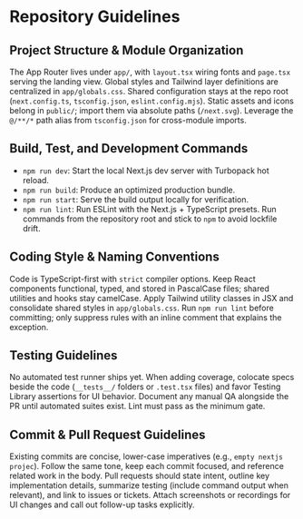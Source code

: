 # Repository Guidelines

## Project Structure & Module Organization
The App Router lives under `app/`, with `layout.tsx` wiring fonts and `page.tsx` serving the landing view. Global styles and Tailwind layer definitions are centralized in `app/globals.css`. Shared configuration stays at the repo root (`next.config.ts`, `tsconfig.json`, `eslint.config.mjs`). Static assets and icons belong in `public/`; import them via absolute paths (`/next.svg`). Leverage the `@/**/*` path alias from `tsconfig.json` for cross-module imports.

## Build, Test, and Development Commands
- `npm run dev`: Start the local Next.js dev server with Turbopack hot reload.
- `npm run build`: Produce an optimized production bundle.
- `npm run start`: Serve the build output locally for verification.
- `npm run lint`: Run ESLint with the Next.js + TypeScript presets.
Run commands from the repository root and stick to `npm` to avoid lockfile drift.

## Coding Style & Naming Conventions
Code is TypeScript-first with `strict` compiler options. Keep React components functional, typed, and stored in PascalCase files; shared utilities and hooks stay camelCase. Apply Tailwind utility classes in JSX and consolidate shared styles in `app/globals.css`. Run `npm run lint` before committing; only suppress rules with an inline comment that explains the exception.

## Testing Guidelines
No automated test runner ships yet. When adding coverage, colocate specs beside the code (`__tests__/` folders or `.test.tsx` files) and favor Testing Library assertions for UI behavior. Document any manual QA alongside the PR until automated suites exist. Lint must pass as the minimum gate.

## Commit & Pull Request Guidelines
Existing commits are concise, lower-case imperatives (e.g., `empty nextjs projec`). Follow the same tone, keep each commit focused, and reference related work in the body. Pull requests should state intent, outline key implementation details, summarize testing (include command output when relevant), and link to issues or tickets. Attach screenshots or recordings for UI changes and call out follow-up tasks explicitly.
